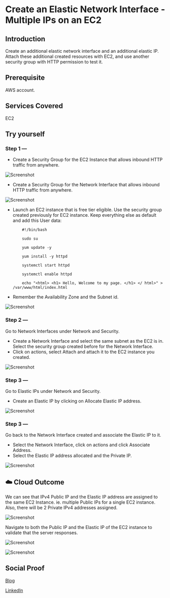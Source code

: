 # Create an Elastic Network Interface - Multiple IPs on an EC2

## Introduction

Create an additional elastic network interface and an additional elastic IP.  Attach these additional created resources with EC2, and use another security group with HTTP permission to test it.

## Prerequisite

AWS account.

## Services Covered

EC2

## Try yourself

### Step 1 — 
- Create a Security Group for the EC2 Instance that allows inbound HTTP traffic from anywhere.

![Screenshot](https://github.com/aaditunni/100DaysOfCloud/blob/main/Journey/009/day9.JPG)

- Create a Security Group for the Network Interface that allows inbound HTTP traffic from anywhere.

![Screenshot](https://github.com/aaditunni/100DaysOfCloud/blob/main/Journey/009/day9.1.JPG)

- Launch an EC2 instance that is free tier eligible. Use the security group created previously for EC2 instance. Keep everything else as default and add this User data:
    ```
        #!/bin/bash

        sudo su

        yum update -y

        yum install -y httpd

        systemctl start httpd

        systemctl enable httpd

        echo "<html> <h1> Hello, Welcome to my page. </h1> </ html>" > /var/www/html/index.html
    ```
- Remember the Availability Zone and the Subnet id.

![Screenshot](https://github.com/aaditunni/100DaysOfCloud/blob/main/Journey/009/day9.2.JPG)

### Step 2 — 
Go to Network Interfaces under Network and Security.
- Create a Network Interface and select the same subnet as the EC2 is in. Select the security group created before for the Network Interface.
- Click on actions, select Attach and attach it to the EC2 instance you created.

![Screenshot](https://github.com/aaditunni/100DaysOfCloud/blob/main/Journey/009/day9.3.JPG)

### Step 3 — 
Go to Elastic IPs under Network and Security.
- Create an Elastic IP by clicking on Allocate Elastic IP address.

![Screenshot](https://github.com/aaditunni/100DaysOfCloud/blob/main/Journey/009/day9.4.JPG)

### Step 3 — 
Go back to the Network Interface created and associate the Elastic IP to it.
- Select the Network Interface, click on actions and click Associate Address.
- Select the Elastic IP address allocated and the Private IP.

![Screenshot](https://github.com/aaditunni/100DaysOfCloud/blob/main/Journey/009/day9.5.JPG)

## ☁️ Cloud Outcome
We can see that IPv4 Public IP and the Elastic IP address are assigned to the same EC2 Instance. ie. multiple Public IPs for a single EC2 instance. Also, there will be 2 Private IPv4 addresses assigned.

![Screenshot](https://github.com/aaditunni/100DaysOfCloud/blob/main/Journey/009/day9.6.JPG)

Navigate to both the Public IP and the Elastic IP of the EC2 instance to validate that the server responses.

![Screenshot](https://github.com/aaditunni/100DaysOfCloud/blob/main/Journey/009/day9.7.JPG)

![Screenshot](https://github.com/aaditunni/100DaysOfCloud/blob/main/Journey/009/day9.8.JPG)


## Social Proof

[Blog](https://dev.to/aaditunni/create-elastic-network-interface-multiple-ips-on-an-ec2-3189)

[LinkedIn]([lihttps://www.linkedin.com/posts/aaditunni_100daysofcloud-aws-cloud-activity-7018185848588251136-S9Zc?utm_source=share&utm_medium=member_desktopnk](https://www.linkedin.com/posts/aaditunni_100daysofcloud-aws-cloud-activity-7018185848588251136-S9Zc?utm_source=share&utm_medium=member_desktop))
